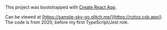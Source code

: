 This project was bootstrapped with [Create React App](https://github.com/facebook/create-react-app).

Can be viewed at [https://sample-sky-go.glitch.me/](https://nztoz.csb.app/)
The code is from 2020, before my first TypeScript/Jest role.
